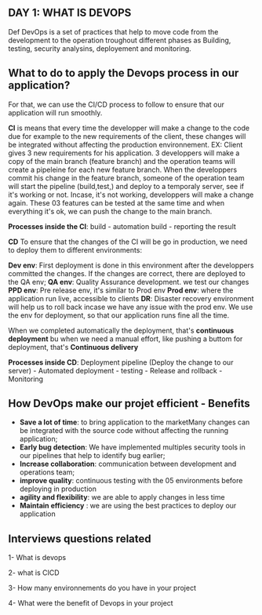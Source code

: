 ## DAY 1: WHAT IS DEVOPS

Def DevOps is a set of practices that help to move code from the development to the operation troughout different phases as Building, testing, security analysins, deployement and monitoring.

## What to do to apply the Devops process in our application?

For that, we can use the CI/CD process to follow to ensure that our application will run smoothly.

**CI** is means that every time the developper will make a change to the code due for example to the new requirements of the client, these changes will be integrated without affecting the production environnement. EX: Client gives 3 new requirements for his application. 3 developpers will make a copy of the main branch (feature branch) and the operation teams will create a pipeleine for each new feature branch. When the developpers commit his change in the feature branch, someone of the operation team will start the pipeline (build,test,) and deploy to a temporaly server, see if it's working or not. Incase, it's not working, developpers will make a change again. These 03 features can be tested at the same time and when everything it's ok, we can push the change to the main branch. 

**Processes inside the CI**: build - automation build - reporting the result

**CD** To ensure that the changes of the CI will be go in production, we need to deploy them to different environments:

**Dev env**: First deployment is done in this environment after the developpers committed the changes. If the changes are correct, there are deployed to the QA env;
**QA env**: Quality Assurance development. we test our changes
**PPD env**: Pre release env, it's similar to Prod env
**Prod env**: where the application run live, accessible to clients
**DR**: Disaster recovery environment will help us to roll back incase we have any issue with the prod env. We use the env for deployment, so that our application runs fine all the time.

When we completed automatically the deployment, that's **continuous deployment** bu when we need a manual effort, like pushing a buttom for deployment, that's **Continuous delivery** 

**Processes inside CD**: Deployment pipeline (Deploy the change to our server) - Automated deployment - testing - Release and rollback - Monitoring

## How DevOps make our projet efficient - Benefits

- **Save a lot of time**: to bring application to the marketMany changes can be integrated with the source code without affecting the running application;
- **Early bug detection**: We have implemented multiples security tools in our pipelines that help to identify bug earlier;
- **Increase collaboration**: communication between development and operations team;
- **improve quality**: continuous testing with the 05 environments before deploying in production
- **agility and flexibility**: we are able to apply changes in less time
- **Maintain efficiency** : we are using the best practices to deploy our application


## Interviews questions related

1- What is devops 

2- what is CICD

3- How many environnements do you have in your project

4- What were the benefit of Devops in your project
